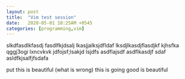 ```yaml
---
layout: post
title:  "Vim test session"
date:   2020-05-01 10:25AM +0545
categories: [programming,vim]
---
```


slkdfasdlkfasdj fasdlfkjdsalj lkasjjalksjdfldaf lksdjlkasdjflasdjkf kjhsfka qggj3ogi lxncvkvk jdfojsf;lsakjd lsjdfs 
asdflajsdf 
asdflkasdjf sdaf
asldfkjsalfjfsdafa


put this is beautiful (what is wrong)
this is going good <h> is beautiful </h>


